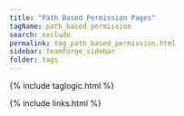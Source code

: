 ```yaml
---
title: "Path Based Permission Pages"
tagName: path_based_permission
search: exclude
permalink: tag_path_based_permission.html
sidebar: teamforge_sidebar
folder: tags
---
```

{% include taglogic.html %}

{% include links.html %}
